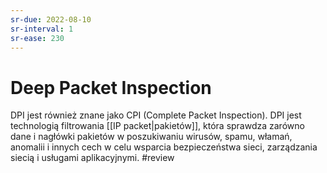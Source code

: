 ```yaml
---
sr-due: 2022-08-10
sr-interval: 1
sr-ease: 230
---
```


# Deep Packet Inspection
DPI jest również znane jako CPI (Complete Packet Inspection). DPI jest technologią filtrowania [[IP packet|pakietów]], która sprawdza zarówno dane i nagłówki pakietów w poszukiwaniu wirusów, spamu, włamań, anomalii i innych cech w celu wsparcia bezpieczeństwa sieci, zarządzania siecią i usługami aplikacyjnymi. 
#review